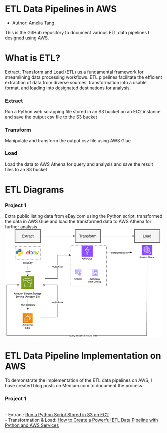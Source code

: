 # ETL Data Pipelines in AWS

- Author: Amelia Tang

This is the GitHub repository to document various ETL data pipelines I designed using AWS. 

# What is ETL?

Extract, Transform and Load (ETL) us a fundamental framework for streamlining data processing workflows. ETL pipelines facilitate the efficient extraction of data from diverse sources, transformation into a usable format, and loading into designated destinations for analysis.

### Extract 
Run a Python web scrapping file stored in an S3 bucket on an EC2 instance and save the output csv file to the S3 bucket

### Transform 
Manipulate and transform the output csv file using AWS Glue

### Load 
Load the data to AWS Athena for query and analysis and save the result files to an S3 bucket 

# ETL Diagrams
### Project 1
Extra public listing data from eBay.com using the Python script, transformed the data in AWS Glue and load the transformed data to AWS Athena for further analysis  
![](ETL_diagram.png)

# ETL Data Pipeline Implementation on AWS  
To demonstrate the implementation of the ETL data pipelines on AWS, I have created blog posts on Medium.com to document the process.
### Project 1
<br>- Extract: [Run a Python Script Stored in S3 on EC2](https://medium.com/@aimee.tang0317/beginners-guide-to-aws-how-to-run-a-python-script-stored-in-s3-on-ec2-f05730c500e7)
<br>- Transformation & Load: [How to Create a Powerful ETL Data Pipeline with Python and AWS Services](https://medium.com/@aimee.tang0317/how-to-create-a-powerful-etl-data-pipeline-with-python-and-aws-services-6ad8ddd7ca1b)
